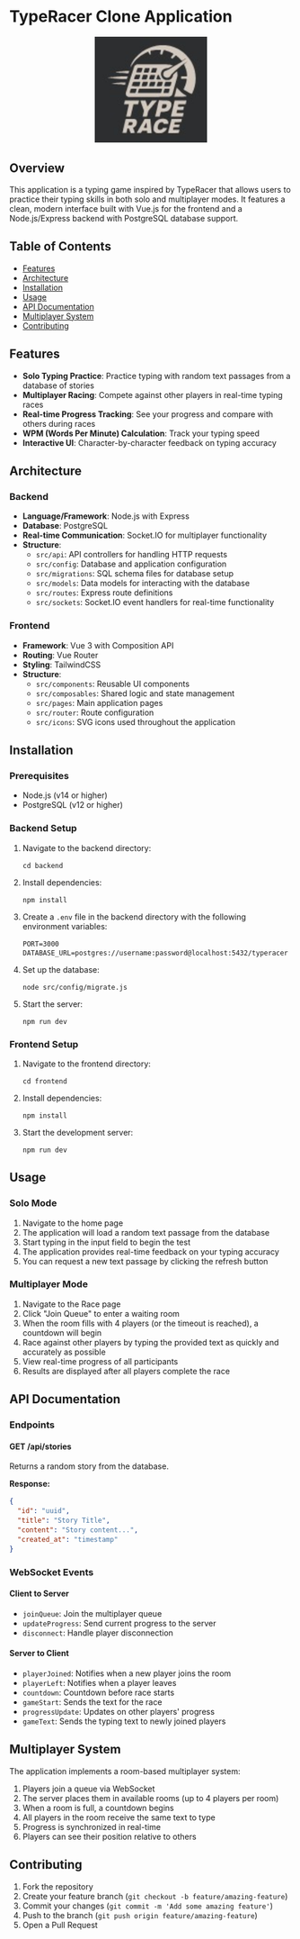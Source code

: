 # TypeRacer Clone Application

<p align="center">
  <img src="typerace-logo.jpeg" alt="TypeRace Logo" width="200"/>
</p>

## Overview

This application is a typing game inspired by TypeRacer that allows users to practice their typing skills in both solo and multiplayer modes. It features a clean, modern interface built with Vue.js for the frontend and a Node.js/Express backend with PostgreSQL database support.

## Table of Contents

- [Features](#features)
- [Architecture](#architecture)
- [Installation](#installation)
- [Usage](#usage)
- [API Documentation](#api-documentation)
- [Multiplayer System](#multiplayer-system)
- [Contributing](#contributing)

## Features

- **Solo Typing Practice**: Practice typing with random text passages from a database of stories
- **Multiplayer Racing**: Compete against other players in real-time typing races
- **Real-time Progress Tracking**: See your progress and compare with others during races
- **WPM (Words Per Minute) Calculation**: Track your typing speed
- **Interactive UI**: Character-by-character feedback on typing accuracy

## Architecture

### Backend

- **Language/Framework**: Node.js with Express
- **Database**: PostgreSQL
- **Real-time Communication**: Socket.IO for multiplayer functionality
- **Structure**:
  - `src/api`: API controllers for handling HTTP requests
  - `src/config`: Database and application configuration
  - `src/migrations`: SQL schema files for database setup
  - `src/models`: Data models for interacting with the database
  - `src/routes`: Express route definitions
  - `src/sockets`: Socket.IO event handlers for real-time functionality

### Frontend

- **Framework**: Vue 3 with Composition API
- **Routing**: Vue Router
- **Styling**: TailwindCSS
- **Structure**:
  - `src/components`: Reusable UI components
  - `src/composables`: Shared logic and state management
  - `src/pages`: Main application pages
  - `src/router`: Route configuration
  - `src/icons`: SVG icons used throughout the application

## Installation

### Prerequisites

- Node.js (v14 or higher)
- PostgreSQL (v12 or higher)

### Backend Setup

1. Navigate to the backend directory:

   ```
   cd backend
   ```

2. Install dependencies:

   ```
   npm install
   ```

3. Create a `.env` file in the backend directory with the following environment variables:

   ```
   PORT=3000
   DATABASE_URL=postgres://username:password@localhost:5432/typeracer
   ```

4. Set up the database:

   ```
   node src/config/migrate.js
   ```

5. Start the server:
   ```
   npm run dev
   ```

### Frontend Setup

1. Navigate to the frontend directory:

   ```
   cd frontend
   ```

2. Install dependencies:

   ```
   npm install
   ```

3. Start the development server:
   ```
   npm run dev
   ```

## Usage

### Solo Mode

1. Navigate to the home page
2. The application will load a random text passage from the database
3. Start typing in the input field to begin the test
4. The application provides real-time feedback on your typing accuracy
5. You can request a new text passage by clicking the refresh button

### Multiplayer Mode

1. Navigate to the Race page
2. Click "Join Queue" to enter a waiting room
3. When the room fills with 4 players (or the timeout is reached), a countdown will begin
4. Race against other players by typing the provided text as quickly and accurately as possible
5. View real-time progress of all participants
6. Results are displayed after all players complete the race

## API Documentation

### Endpoints

#### GET /api/stories

Returns a random story from the database.

**Response:**

```json
{
  "id": "uuid",
  "title": "Story Title",
  "content": "Story content...",
  "created_at": "timestamp"
}
```

### WebSocket Events

#### Client to Server

- `joinQueue`: Join the multiplayer queue
- `updateProgress`: Send current progress to the server
- `disconnect`: Handle player disconnection

#### Server to Client

- `playerJoined`: Notifies when a new player joins the room
- `playerLeft`: Notifies when a player leaves
- `countdown`: Countdown before race starts
- `gameStart`: Sends the text for the race
- `progressUpdate`: Updates on other players' progress
- `gameText`: Sends the typing text to newly joined players

## Multiplayer System

The application implements a room-based multiplayer system:

1. Players join a queue via WebSocket
2. The server places them in available rooms (up to 4 players per room)
3. When a room is full, a countdown begins
4. All players in the room receive the same text to type
5. Progress is synchronized in real-time
6. Players can see their position relative to others

## Contributing

1. Fork the repository
2. Create your feature branch (`git checkout -b feature/amazing-feature`)
3. Commit your changes (`git commit -m 'Add some amazing feature'`)
4. Push to the branch (`git push origin feature/amazing-feature`)
5. Open a Pull Request
